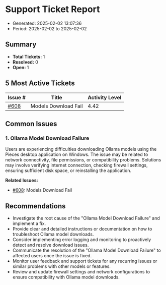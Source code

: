 # Support Ticket Report
- Generated: 2025-02-02 13:07:36
- Period: 2025-02-02 to 2025-02-02

## Summary
- **Total Tickets:** 1
- **Resolved:** 0
- **Open:** 1

## 5 Most Active Tickets
| Issue # | Title | Activity Level |
|---------|-------|----------------|
| [#608](https://github.com/pieces-app/support/issues/608) | Models Download Fail | 4.42 |

## Common Issues
### 1. Ollama Model Download Failure
Users are experiencing difficulties downloading Ollama models using the Pieces desktop application on Windows. The issue may be related to network connectivity, file permissions, or compatibility problems.  Solutions may involve verifying internet connection, checking firewall settings, ensuring sufficient disk space, or reinstalling the application.

**Related Issues:**
- [#608](https://github.com/pieces-app/support/issues/608): Models Download Fail


## Recommendations
- Investigate the root cause of the "Ollama Model Download Failure" and implement a fix.
- Provide clear and detailed instructions or documentation on how to troubleshoot Ollama model downloads.
- Consider implementing error logging and monitoring to proactively detect and resolve download issues.
- Communicate the resolution of the "Ollama Model Download Failure" to affected users once the issue is fixed.
- Monitor user feedback and support tickets for any recurring issues or similar problems with other models or features.
- Review and update firewall settings and network configurations to ensure compatibility with Ollama model downloads.
